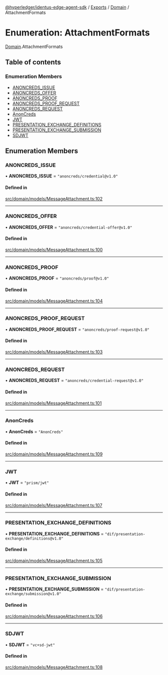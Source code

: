 [@hyperledger/identus-edge-agent-sdk](../README.md) / [Exports](../modules.md) / [Domain](../modules/Domain.md) / AttachmentFormats

# Enumeration: AttachmentFormats

[Domain](../modules/Domain.md).AttachmentFormats

## Table of contents

### Enumeration Members

- [ANONCREDS\_ISSUE](Domain.AttachmentFormats.md#anoncreds_issue)
- [ANONCREDS\_OFFER](Domain.AttachmentFormats.md#anoncreds_offer)
- [ANONCREDS\_PROOF](Domain.AttachmentFormats.md#anoncreds_proof)
- [ANONCREDS\_PROOF\_REQUEST](Domain.AttachmentFormats.md#anoncreds_proof_request)
- [ANONCREDS\_REQUEST](Domain.AttachmentFormats.md#anoncreds_request)
- [AnonCreds](Domain.AttachmentFormats.md#anoncreds)
- [JWT](Domain.AttachmentFormats.md#jwt)
- [PRESENTATION\_EXCHANGE\_DEFINITIONS](Domain.AttachmentFormats.md#presentation_exchange_definitions)
- [PRESENTATION\_EXCHANGE\_SUBMISSION](Domain.AttachmentFormats.md#presentation_exchange_submission)
- [SDJWT](Domain.AttachmentFormats.md#sdjwt)

## Enumeration Members

### ANONCREDS\_ISSUE

• **ANONCREDS\_ISSUE** = ``"anoncreds/credential@v1.0"``

#### Defined in

[src/domain/models/MessageAttachment.ts:102](https://github.com/hyperledger/identus-edge-agent-sdk-ts/blob/b1a74ed6fd4a9050ce3bb69d50435414a88a059a/src/domain/models/MessageAttachment.ts#L102)

___

### ANONCREDS\_OFFER

• **ANONCREDS\_OFFER** = ``"anoncreds/credential-offer@v1.0"``

#### Defined in

[src/domain/models/MessageAttachment.ts:100](https://github.com/hyperledger/identus-edge-agent-sdk-ts/blob/b1a74ed6fd4a9050ce3bb69d50435414a88a059a/src/domain/models/MessageAttachment.ts#L100)

___

### ANONCREDS\_PROOF

• **ANONCREDS\_PROOF** = ``"anoncreds/proof@v1.0"``

#### Defined in

[src/domain/models/MessageAttachment.ts:104](https://github.com/hyperledger/identus-edge-agent-sdk-ts/blob/b1a74ed6fd4a9050ce3bb69d50435414a88a059a/src/domain/models/MessageAttachment.ts#L104)

___

### ANONCREDS\_PROOF\_REQUEST

• **ANONCREDS\_PROOF\_REQUEST** = ``"anoncreds/proof-request@v1.0"``

#### Defined in

[src/domain/models/MessageAttachment.ts:103](https://github.com/hyperledger/identus-edge-agent-sdk-ts/blob/b1a74ed6fd4a9050ce3bb69d50435414a88a059a/src/domain/models/MessageAttachment.ts#L103)

___

### ANONCREDS\_REQUEST

• **ANONCREDS\_REQUEST** = ``"anoncreds/credential-request@v1.0"``

#### Defined in

[src/domain/models/MessageAttachment.ts:101](https://github.com/hyperledger/identus-edge-agent-sdk-ts/blob/b1a74ed6fd4a9050ce3bb69d50435414a88a059a/src/domain/models/MessageAttachment.ts#L101)

___

### AnonCreds

• **AnonCreds** = ``"AnonCreds"``

#### Defined in

[src/domain/models/MessageAttachment.ts:109](https://github.com/hyperledger/identus-edge-agent-sdk-ts/blob/b1a74ed6fd4a9050ce3bb69d50435414a88a059a/src/domain/models/MessageAttachment.ts#L109)

___

### JWT

• **JWT** = ``"prism/jwt"``

#### Defined in

[src/domain/models/MessageAttachment.ts:107](https://github.com/hyperledger/identus-edge-agent-sdk-ts/blob/b1a74ed6fd4a9050ce3bb69d50435414a88a059a/src/domain/models/MessageAttachment.ts#L107)

___

### PRESENTATION\_EXCHANGE\_DEFINITIONS

• **PRESENTATION\_EXCHANGE\_DEFINITIONS** = ``"dif/presentation-exchange/definitions@v1.0"``

#### Defined in

[src/domain/models/MessageAttachment.ts:105](https://github.com/hyperledger/identus-edge-agent-sdk-ts/blob/b1a74ed6fd4a9050ce3bb69d50435414a88a059a/src/domain/models/MessageAttachment.ts#L105)

___

### PRESENTATION\_EXCHANGE\_SUBMISSION

• **PRESENTATION\_EXCHANGE\_SUBMISSION** = ``"dif/presentation-exchange/submission@v1.0"``

#### Defined in

[src/domain/models/MessageAttachment.ts:106](https://github.com/hyperledger/identus-edge-agent-sdk-ts/blob/b1a74ed6fd4a9050ce3bb69d50435414a88a059a/src/domain/models/MessageAttachment.ts#L106)

___

### SDJWT

• **SDJWT** = ``"vc+sd-jwt"``

#### Defined in

[src/domain/models/MessageAttachment.ts:108](https://github.com/hyperledger/identus-edge-agent-sdk-ts/blob/b1a74ed6fd4a9050ce3bb69d50435414a88a059a/src/domain/models/MessageAttachment.ts#L108)
